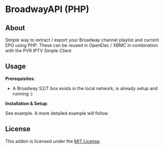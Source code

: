 
BroadwayAPI (PHP)
=====================================

About
-----

Simple way to extract / export your Broadway channel playlist and current EPG using PHP.
These can be reused in OpenElec / XBMC in combination with the PVR IPTV Simple Client

Usage
-----

**Prerequisites**:

- A Broadway S2/T box exists in the local network, is already setup and running :)

**Installation & Setup**:

See example. A more detailed example will follow.

License
-----------

This addon is licensed under the [MIT License](/LICENSE.txt).